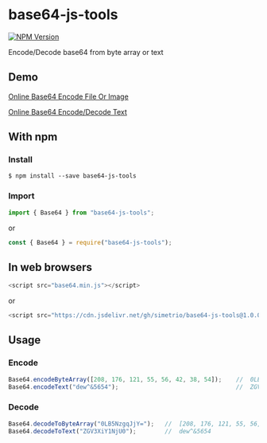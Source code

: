 base64-js-tools
=========

[![NPM Version](http://img.shields.io/npm/v/base64-js-tools.svg?style=flat)](https://www.npmjs.com/package/base64-js-tools)

Encode/Decode base64 from byte array or text

## Demo

[Online Base64 Encode File Or Image](https://www.olrix.net/tools/base64-encode-file-or-image/)

[Online Base64 Encode/Decode Text](https://www.olrix.net/tools/base64-encode-decode/)

## With npm

### Install

```shell
$ npm install --save base64-js-tools
```

### Import

```javascript
import { Base64 } from "base64-js-tools";
```

or

```javascript
const { Base64 } = require("base64-js-tools");
```

## In web browsers 

```javascript
<script src="base64.min.js"></script>
```

or

```javascript
<script src="https://cdn.jsdelivr.net/gh/simetrio/base64-js-tools@1.0.0/base64.min.js"></script>
```

## Usage

### Encode

```javascript
Base64.encodeByteArray([208, 176, 121, 55, 56, 42, 38, 54]);    //  0LB5NzgqJjY=
Base64.encodeText("dew^&5654");                                 //  ZGV3XiY1NjU0
```

### Decode

```javascript
Base64.decodeToByteArray("0LB5NzgqJjY=");   //  [208, 176, 121, 55, 56, 42, 38, 54]
Base64.decodeToText("ZGV3XiY1NjU0");        //  dew^&5654
```
